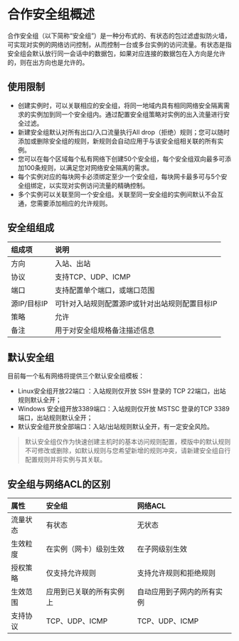 # 合作安全组概述
合作安全组（以下简称“安全组”）是一种分布式的、有状态的包过滤虚拟防火墙，可实现对实例的网络访问控制，从而控制一台或多台实例的访问流量。有状态是指安全组会默认放行同一会话中的数据包，如果对应连接的数据包在入方向是允许的，则在出方向也是允许的。

## 使用限制
* 创建实例时，可以关联相应的安全组，将同一地域内具有相同网络安全隔离需求的实例加到同一个安全组内。通过配置安全组策略对实例的出入流量进行安全过滤。
* 新建安全组默认对所有出口/入口流量执行All drop（拒绝）规则；您可以随时添加或删除安全组的规则，新规则会自动应用于与该安全组相关联的所有实例。
* 您可以在每个区域每个私有网络下创建50个安全组，每个安全组双向最多可添加100条规则，以满足您对网络安全隔离的需求。
* 每个实例对应的每块网卡必须绑定至少一个安全组，每块网卡最多可与5个安全组绑定，以实现对实例访问流量的精确控制。
* 多个实例可以关联至同一个安全组。关联至同一安全组的实例间默认不会互通，您需要添加相应的允许规则。

## 安全组组成
|组成项|说明|
|:---|:---|
方向|入站、出站|
协议|支持TCP、UDP、ICMP
端口|支持配置单个端口，或端口范围
源IP/目标IP|可针对入站规则配置源IP或针对出站规则配置目标IP
策略|允许
备注|用于对安全组规格备注描述信息

## 默认安全组
目前每一个私有网络将提供三个默认安全组模板：

* Linux安全组开放22端口 ：入站规则仅开放 SSH 登录的 TCP 22端口，出站规则默认全开；
* Windows 安全组开放3389端口：入站规则仅开放 MSTSC 登录的TCP 3389端口，出站规则默认全开；
* 默认安全组开放全部端口：入站/出站规则默认全开，有一定安全风险。

 > 默认安全组仅作为快速创建主机时的基本访问规则配置，模版中的默认规则不可修改或删除，如默认规则与您希望新增的规则冲突，请新建安全组自行配置规则并将实例与其关联。

## 安全组与网络ACL的区别

|  属性| 安全组 |  网络ACL  |
| :--- | :--- |:--- |
| 流量状态| 有状态   |  无状态   |
| 生效粒度|在实例（网卡）级别生效   |  在子网级别生效   |
| 授权策略|仅支持允许规则  |   支持允许规则和拒绝规则  |
| 生效范围|应用到已关联的所有实例上  |  自动应用到子网内的所有实例   |
|支持协议|TCP、UDP、ICMP|TCP、UDP、ICMP
